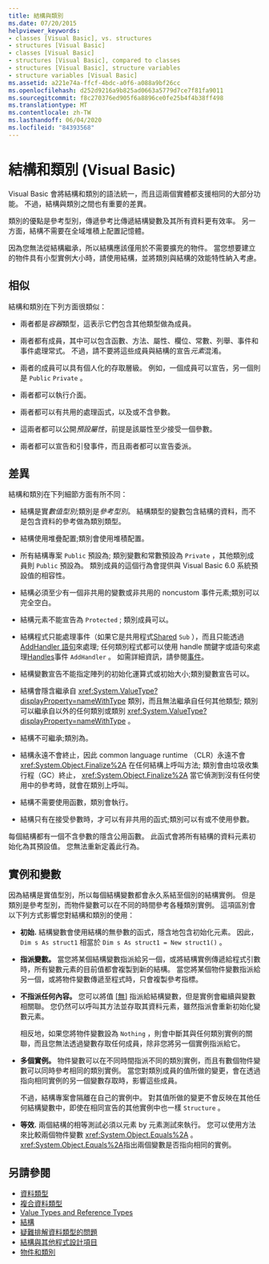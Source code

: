 ```yaml
---
title: 結構與類別
ms.date: 07/20/2015
helpviewer_keywords:
- classes [Visual Basic], vs. structures
- structures [Visual Basic]
- classes [Visual Basic]
- structures [Visual Basic], compared to classes
- structures [Visual Basic], structure variables
- structure variables [Visual Basic]
ms.assetid: a221e74a-ffcf-4bdc-a0f6-a088a9bf26cc
ms.openlocfilehash: d252d9216a9b825ad0663a5779d7ce7f81fa9011
ms.sourcegitcommit: f8c270376ed905f6a8896ce0fe25b4f4b38ff498
ms.translationtype: MT
ms.contentlocale: zh-TW
ms.lasthandoff: 06/04/2020
ms.locfileid: "84393568"
---
```

# <a name="structures-and-classes-visual-basic"></a>結構和類別 (Visual Basic)
Visual Basic 會將結構和類別的語法統一，而且這兩個實體都支援相同的大部分功能。 不過，結構與類別之間也有重要的差異。  
  
 類別的優點是參考型別，傳遞參考比傳遞結構變數及其所有資料更有效率。 另一方面，結構不需要在全域堆積上配置記憶體。  
  
 因為您無法從結構繼承，所以結構應該僅用於不需要擴充的物件。 當您想要建立的物件具有小型實例大小時，請使用結構，並將類別與結構的效能特性納入考慮。  
  
## <a name="similarities"></a>相似  
 結構和類別在下列方面很類似：  
  
- 兩者都是*容器*類型，這表示它們包含其他類型做為成員。  
  
- 兩者都有成員，其中可以包含函數、方法、屬性、欄位、常數、列舉、事件和事件處理常式。 不過，請不要將這些成員與結構的宣告*元素*混淆。  
  
- 兩者的成員可以具有個人化的存取層級。 例如，一個成員可以宣告，另一個則是 `Public` `Private` 。  
  
- 兩者都可以執行介面。  
  
- 兩者都可以有共用的處理函式，以及或不含參數。  
  
- 這兩者都可以公開*預設屬性*，前提是該屬性至少接受一個參數。  
  
- 兩者都可以宣告和引發事件，而且兩者都可以宣告委派。  
  
## <a name="differences"></a>差異  
 結構和類別在下列細節方面有所不同：  
  
- 結構是實*數值型別*;類別是*參考型別*。 結構類型的變數包含結構的資料，而不是包含資料的參考做為類別類型。  
  
- 結構使用堆疊配置;類別會使用堆積配置。  
  
- 所有結構專案 `Public` 預設為; 類別變數和常數預設為 `Private` ，其他類別成員則 `Public` 預設為。 類別成員的這個行為會提供與 Visual Basic 6.0 系統預設值的相容性。  
  
- 結構必須至少有一個非共用的變數或非共用的 noncustom 事件元素;類別可以完全空白。  
  
- 結構元素不能宣告為 `Protected` ; 類別成員可以。  
  
- 結構程式只能處理事件（如果它是共用程式[Shared](../../../language-reference/modifiers/shared.md) `Sub` ），而且只能透過[AddHandler 語句](../../../language-reference/statements/addhandler-statement.md)來處理; 任何類別程式都可以使用 handle 關鍵字或語句來處理[Handles](../../../language-reference/statements/handles-clause.md)事件 `AddHandler` 。 如需詳細資訊，請參閱[事件](../events/index.md)。  
  
- 結構變數宣告不能指定陣列的初始化運算式或初始大小;類別變數宣告可以。  
  
- 結構會隱含繼承自 <xref:System.ValueType?displayProperty=nameWithType> 類別，而且無法繼承自任何其他類型; 類別可以繼承自以外的任何類別或類別 <xref:System.ValueType?displayProperty=nameWithType> 。  
  
- 結構不可繼承;類別為。  
  
- 結構永遠不會終止，因此 common language runtime （CLR）永遠不會 <xref:System.Object.Finalize%2A> 在任何結構上呼叫方法; 類別會由垃圾收集行程（GC）終止， <xref:System.Object.Finalize%2A> 當它偵測到沒有任何使用中的參考時，就會在類別上呼叫。  
  
- 結構不需要使用函數，類別會執行。  
  
- 結構只有在接受參數時，才可以有非共用的函式;類別可以有或不使用參數。  
  
 每個結構都有一個不含參數的隱含公用函數。 此函式會將所有結構的資料元素初始化為其預設值。 您無法重新定義此行為。  
  
## <a name="instances-and-variables"></a>實例和變數  
 因為結構是實值型別，所以每個結構變數都會永久系結至個別的結構實例。 但是類別是參考型別，而物件變數可以在不同的時間參考各種類別實例。 這項區別會以下列方式影響您對結構和類別的使用：  
  
- **初始.** 結構變數會使用結構的無參數的函式，隱含地包含初始化元素。 因此， `Dim s As struct1` 相當於 `Dim s As struct1 = New struct1()` 。  
  
- **指派變數。** 當您將某個結構變數指派給另一個，或將結構實例傳遞給程式引數時，所有變數元素的目前值都會複製到新的結構。 當您將某個物件變數指派給另一個，或將物件變數傳遞至程式時，只會複製參考指標。  
  
- **不指派任何內容。** 您可以將值 [[無](../../../language-reference/nothing.md)] 指派給結構變數，但是實例會繼續與變數相關聯。 您仍然可以呼叫其方法並存取其資料元素，雖然指派會重新初始化變數元素。  
  
     相反地，如果您將物件變數設為 `Nothing` ，則會中斷其與任何類別實例的關聯，而且您無法透過變數存取任何成員，除非您將另一個實例指派給它。  
  
- **多個實例。** 物件變數可以在不同時間指派不同的類別實例，而且有數個物件變數可以同時參考相同的類別實例。 當您對類別成員的值所做的變更，會在透過指向相同實例的另一個變數存取時，影響這些成員。  
  
     不過，結構專案會隔離在自己的實例中。 對其值所做的變更不會反映在其他任何結構變數中，即使在相同宣告的其他實例中也一樣 `Structure` 。  
  
- **等效.** 兩個結構的相等測試必須以元素 by 元素測試來執行。 您可以使用方法來比較兩個物件變數 <xref:System.Object.Equals%2A> 。 <xref:System.Object.Equals%2A>指出兩個變數是否指向相同的實例。  
  
## <a name="see-also"></a>另請參閱

- [資料類型](index.md)
- [複合資料類型](composite-data-types.md)
- [Value Types and Reference Types](value-types-and-reference-types.md)
- [結構](structures.md)
- [疑難排解資料類型的問題](troubleshooting-data-types.md)
- [結構與其他程式設計項目](structures-and-other-programming-elements.md)
- [物件和類別](../objects-and-classes/index.md)
